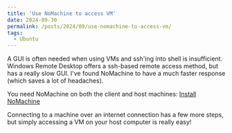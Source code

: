```yaml
---
title: 'Use NoMachine to access VM'
date: 2024-09-30
permalink: /posts/2024/09/use-nomachine-to-access-vm/
tags:
  - Ubuntu
---
```

A GUI is often needed when using VMs and ssh'ing into shell is insufficient. Windows Remote Desktop offers a ssh-based remote access method, but has a really slow GUI. I've found NoMachine to have a much faster response (which saves a lot of headaches).

You need NoMachine on both the client and host machines:
[Install NoMachine](https://www.nomachine.com/getting-started-with-nomachine)

Connecting to a machine over an internet connection has a few more steps, but simply accessing a VM on your host computer is really easy!
